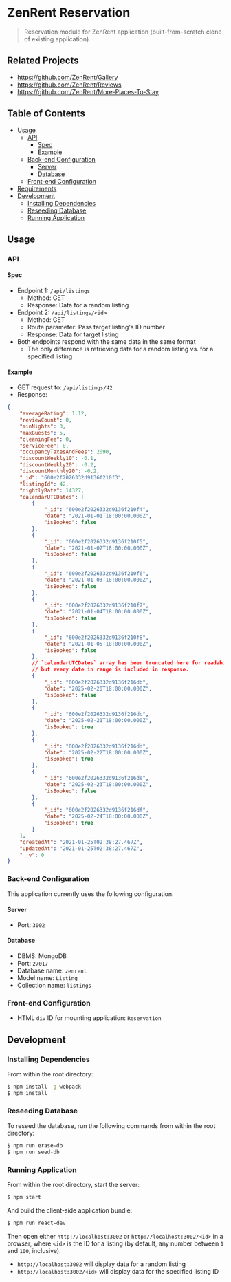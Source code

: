# ZenRent Reservation

> Reservation module for ZenRent application (built-from-scratch clone of existing application).

## Related Projects

  - https://github.com/ZenRent/Gallery
  - https://github.com/ZenRent/Reviews
  - https://github.com/ZenRent/More-Places-To-Stay

## Table of Contents

* [Usage](#Usage)
  * [API](#API)
    * [Spec](#Spec)
    * [Example](#Example)
  * [Back-end Configuration](#Back-end-Configuration)
    * [Server](#Server)
    * [Database](#Database)
  * [Front-end Configuration](#Front-end-Configuration)
* [Requirements](#Requirements)
* [Development](#Development)
    * [Installing Dependencies](#Installing-Dependencies)
    * [Reseeding Database](#Reseeding-Database)
    * [Running Application](#Running-Application)

## Usage

### API

#### Spec

* Endpoint 1: `/api/listings`
  * Method: GET
  * Response: Data for a random listing
* Endpoint 2: `/api/listings/<id>`
  * Method: GET
  * Route parameter: Pass target listing's ID number
  * Response: Data for target listing
* Both endpoints respond with the same data in the same format
  * The only difference is retrieving data for a random listing vs. for a specified listing

#### Example

* GET request to: `/api/listings/42`
* Response:

```json
{
    "averageRating": 1.12,
    "reviewCount": 0,
    "minNights": 3,
    "maxGuests": 5,
    "cleaningFee": 0,
    "serviceFee": 0,
    "occupancyTaxesAndFees": 2090,
    "discountWeekly10": -0.1,
    "discountWeekly20": -0.2,
    "discountMonthly20": -0.2,
    "_id": "600e2f2026332d9136f210f3",
    "listingId": 42,
    "nightlyRate": 14327,
    "calendarUTCDates": [
        {
            "_id": "600e2f2026332d9136f210f4",
            "date": "2021-01-01T18:00:00.000Z",
            "isBooked": false
        },
        {
            "_id": "600e2f2026332d9136f210f5",
            "date": "2021-01-02T18:00:00.000Z",
            "isBooked": false
        },
        {
            "_id": "600e2f2026332d9136f210f6",
            "date": "2021-01-03T18:00:00.000Z",
            "isBooked": false
        },
        {
            "_id": "600e2f2026332d9136f210f7",
            "date": "2021-01-04T18:00:00.000Z",
            "isBooked": false
        },
        {
            "_id": "600e2f2026332d9136f210f8",
            "date": "2021-01-05T18:00:00.000Z",
            "isBooked": false
        },
        // `calendarUTCDates` array has been truncated here for readability,
        // but every date in range is included in response.
        {
            "_id": "600e2f2026332d9136f216db",
            "date": "2025-02-20T18:00:00.000Z",
            "isBooked": false
        },
        {
            "_id": "600e2f2026332d9136f216dc",
            "date": "2025-02-21T18:00:00.000Z",
            "isBooked": true
        },
        {
            "_id": "600e2f2026332d9136f216dd",
            "date": "2025-02-22T18:00:00.000Z",
            "isBooked": true
        },
        {
            "_id": "600e2f2026332d9136f216de",
            "date": "2025-02-23T18:00:00.000Z",
            "isBooked": false
        },
        {
            "_id": "600e2f2026332d9136f216df",
            "date": "2025-02-24T18:00:00.000Z",
            "isBooked": true
        }
    ],
    "createdAt": "2021-01-25T02:38:27.467Z",
    "updatedAt": "2021-01-25T02:38:27.467Z",
    "__v": 0
}
```

### Back-end Configuration

This application currently uses the following configuration.

#### Server

* Port: `3002`

#### Database

* DBMS: MongoDB
* Port: `27017`
* Database name: `zenrent`
* Model name: `Listing`
* Collection name: `listings`

### Front-end Configuration

* HTML `div` ID for mounting application: `Reservation`

## Development

### Installing Dependencies

From within the root directory:

```sh
$ npm install -g webpack
$ npm install
```

### Reseeding Database

To reseed the database, run the following commands from within the root directory:

```sh
$ npm run erase-db
$ npm run seed-db
```

### Running Application

From within the root directory, start the server:

```sh
$ npm start
```

And build the client-side application bundle:

```sh
$ npm run react-dev
```

Then open either `http://localhost:3002` or `http://localhost:3002/<id>` in a browser, where `<id>` is the ID for a listing (by default, any number between `1` and `100`, inclusive).

* `http://localhost:3002` will display data for a random listing
* `http://localhost:3002/<id>` will display data for the specified listing ID
